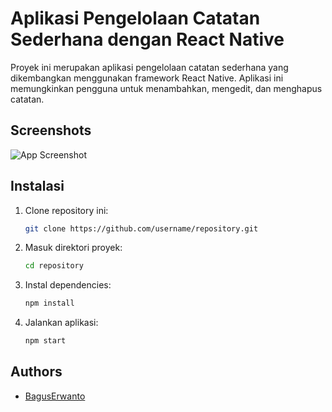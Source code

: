 # Aplikasi Pengelolaan Catatan Sederhana dengan React Native

Proyek ini merupakan aplikasi pengelolaan catatan sederhana yang dikembangkan menggunakan framework React Native. Aplikasi ini memungkinkan pengguna untuk menambahkan, mengedit, dan menghapus catatan.


## Screenshots

![App Screenshot](https://github.com/volumeee/PLANTIFY-Aplikasi-Deteksi-Penyakit-Tanaman-Tomat/blob/3bec735de777fac137c047348e55c910fe2e1720/run.gif)


## Instalasi

1. Clone repository ini:
   ```bash
   git clone https://github.com/username/repository.git

2. Masuk direktori proyek:
   ```bash
   cd repository

2. Instal dependencies:
   ```bash
   npm install

2. Jalankan aplikasi:
   ```bash
   npm start


## Authors

- [BagusErwanto](https://github.com/volumeee)

